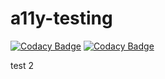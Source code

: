 # a11y-testing

[![Codacy Badge](https://api.codacy.com/project/badge/Grade/9f0834aea5bf4b9c943c54e2b33e6ddb)](https://app.codacy.com/gh/ShonaMac/a11y-testing?utm_source=github.com&utm_medium=referral&utm_content=ShonaMac/a11y-testing&utm_campaign=Badge_Grade_Settings)
[![Codacy Badge](https://app.codacy.com/project/badge/Coverage/3b38f0bcde3e482489cdc51b2bc5752e)](https://www.codacy.com/gh/ShonaMac/a11y-testing/dashboard?utm_source=github.com&utm_medium=referral&utm_content=ShonaMac/a11y-testing&utm_campaign=Badge_Coverage)

test 2
